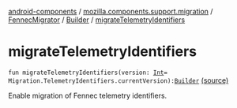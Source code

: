 [android-components](../../../index.md) / [mozilla.components.support.migration](../../index.md) / [FennecMigrator](../index.md) / [Builder](index.md) / [migrateTelemetryIdentifiers](./migrate-telemetry-identifiers.md)

# migrateTelemetryIdentifiers

`fun migrateTelemetryIdentifiers(version: `[`Int`](https://kotlinlang.org/api/latest/jvm/stdlib/kotlin/-int/index.html)` = Migration.TelemetryIdentifiers.currentVersion): `[`Builder`](index.md) [(source)](https://github.com/mozilla-mobile/android-components/blob/master/components/support/migration/src/main/java/mozilla/components/support/migration/FennecMigrator.kt#L322)

Enable migration of Fennec telemetry identifiers.

